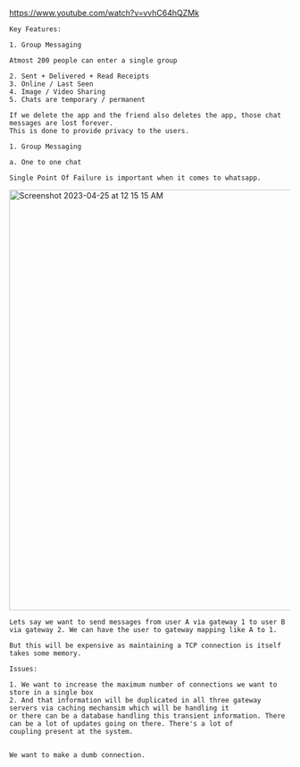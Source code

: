 https://www.youtube.com/watch?v=vvhC64hQZMk


```
Key Features:

1. Group Messaging

Atmost 200 people can enter a single group

2. Sent + Delivered + Read Receipts
3. Online / Last Seen
4. Image / Video Sharing
5. Chats are temporary / permanent

If we delete the app and the friend also deletes the app, those chat messages are lost forever.
This is done to provide privacy to the users.

1. Group Messaging

a. One to one chat

Single Point Of Failure is important when it comes to whatsapp. 

```

 <img width="753" alt="Screenshot 2023-04-25 at 12 15 15 AM" src="https://user-images.githubusercontent.com/43849911/234087630-86df7f20-a411-4a95-a8ad-1fda6897575c.png">

```
Lets say we want to send messages from user A via gateway 1 to user B via gateway 2. We can have the user to gateway mapping like A to 1.

But this will be expensive as maintaining a TCP connection is itself takes some memory.

Issues:

1. We want to increase the maximum number of connections we want to store in a single box
2. And that information will be duplicated in all three gateway servers via caching mechansim which will be handling it
or there can be a database handling this transient information. There can be a lot of updates going on there. There's a lot of 
coupling present at the system.


We want to make a dumb connection.
```
